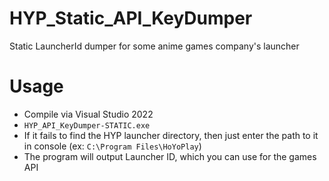 # HYP_Static_API_KeyDumper
  Static LauncherId dumper for some anime games company's launcher

# Usage
- Compile via Visual Studio 2022
- `HYP_API_KeyDumper-STATIC.exe`
- If it fails to find the HYP launcher directory, then just enter the path to it in console (ex: `C:\Program Files\HoYoPlay`)
- The program will output Launcher ID, which you can use for the games API